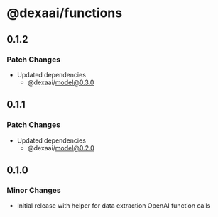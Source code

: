 # @dexaai/functions

## 0.1.2

### Patch Changes

- Updated dependencies
  - @dexaai/model@0.3.0

## 0.1.1

### Patch Changes

- Updated dependencies
  - @dexaai/model@0.2.0

## 0.1.0

### Minor Changes

- Initial release with helper for data extraction OpenAI function calls
